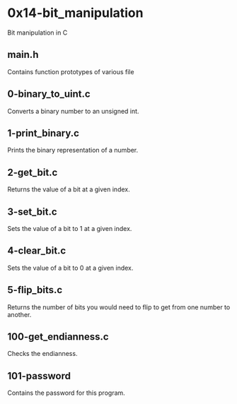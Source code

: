 # 0x14-bit_manipulation
Bit manipulation in C

## main.h
Contains function prototypes of various file

## 0-binary_to_uint.c
Converts a binary number to an unsigned int.

## 1-print_binary.c
Prints the binary representation of a number.

## 2-get_bit.c
Returns the value of a bit at a given index.

## 3-set_bit.c
Sets the value of a bit to 1 at a given index.

## 4-clear_bit.c
Sets the value of a bit to 0 at a given index.

## 5-flip_bits.c
Returns the number of bits you would need to
flip to get from one number to another.

## 100-get_endianness.c
Checks the endianness.

## 101-password
Contains the password for this program.
